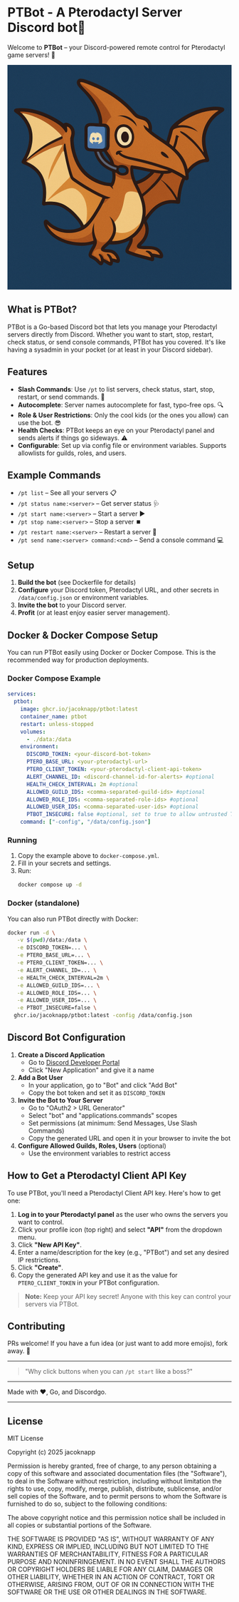 
# PTBot - A Pterodactyl Server Discord bot🦖

Welcome to **PTBot** – your Discord-powered remote control for Pterodactyl game servers! 🚀

![PTBot Logo](PTBot.png)

## What is PTBot?

PTBot is a Go-based Discord bot that lets you manage your Pterodactyl servers directly from Discord. Whether you want to start, stop, restart, check status, or send console commands, PTBot has you covered. It's like having a sysadmin in your pocket (or at least in your Discord sidebar).

## Features
- **Slash Commands**: Use `/pt` to list servers, check status, start, stop, restart, or send commands. 💬
- **Autocomplete**: Server names autocomplete for fast, typo-free ops. 🔍
- **Role & User Restrictions**: Only the cool kids (or the ones you allow) can use the bot. 😎
- **Health Checks**: PTBot keeps an eye on your Pterodactyl panel and sends alerts if things go sideways. ⚠️
- **Configurable**: Set up via config file or environment variables. Supports allowlists for guilds, roles, and users.

## Example Commands
- `/pt list` – See all your servers 📋
- `/pt status name:<server>` – Get server status 🩺
- `/pt start name:<server>` – Start a server ▶️
- `/pt stop name:<server>` – Stop a server ⏹️
- `/pt restart name:<server>` – Restart a server 🔄
- `/pt send name:<server> command:<cmd>` – Send a console command 💻

## Setup
1. **Build the bot** (see Dockerfile for details)
2. **Configure** your Discord token, Pterodactyl URL, and other secrets in `/data/config.json` or environment variables.
3. **Invite the bot** to your Discord server.
4. **Profit** (or at least enjoy easier server management).

## Docker & Docker Compose Setup

You can run PTBot easily using Docker or Docker Compose. This is the recommended way for production deployments.

### Docker Compose Example
```yaml
services:
  ptbot:
    image: ghcr.io/jacoknapp/ptbot:latest
    container_name: ptbot
    restart: unless-stopped
    volumes:
      - ./data:/data
    environment:
      DISCORD_TOKEN: <your-discord-bot-token>
      PTERO_BASE_URL: <your-pterodactyl-url>
      PTERO_CLIENT_TOKEN: <your-pterodactyl-client-api-token>
      ALERT_CHANNEL_ID: <discord-channel-id-for-alerts> #optional
      HEALTH_CHECK_INTERVAL: 2m #optional
      ALLOWED_GUILD_IDS: <comma-separated-guild-ids> #optional
      ALLOWED_ROLE_IDS: <comma-separated-role-ids> #optional
      ALLOWED_USER_IDS: <comma-separated-user-ids> #optional
      PTBOT_INSECURE: false #optional, set to true to allow untrusted TLS certs, env only
    command: ["-config", "/data/config.json"]
```

### Running
1. Copy the example above to `docker-compose.yml`.
2. Fill in your secrets and settings.
3. Run:
   ```sh
   docker compose up -d
   ```

### Docker (standalone)
You can also run PTBot directly with Docker:
```sh
docker run -d \
   -v $(pwd)/data:/data \
   -e DISCORD_TOKEN=... \
   -e PTERO_BASE_URL=... \
   -e PTERO_CLIENT_TOKEN=... \
   -e ALERT_CHANNEL_ID=... \
   -e HEALTH_CHECK_INTERVAL=2m \
   -e ALLOWED_GUILD_IDS=... \
   -e ALLOWED_ROLE_IDS=... \
   -e ALLOWED_USER_IDS=... \
   -e PTBOT_INSECURE=false \
  ghcr.io/jacoknapp/ptbot:latest -config /data/config.json
```

## Discord Bot Configuration

1. **Create a Discord Application**
   - Go to [Discord Developer Portal](https://discord.com/developers/applications)
   - Click "New Application" and give it a name
2. **Add a Bot User**
   - In your application, go to "Bot" and click "Add Bot"
   - Copy the bot token and set it as `DISCORD_TOKEN`
3. **Invite the Bot to Your Server**
   - Go to "OAuth2 > URL Generator"
   - Select "bot" and "applications.commands" scopes
   - Set permissions (at minimum: Send Messages, Use Slash Commands)
   - Copy the generated URL and open it in your browser to invite the bot
4. **Configure Allowed Guilds, Roles, Users** (optional)
   - Use the environment variables to restrict access

## How to Get a Pterodactyl Client API Key

To use PTBot, you'll need a Pterodactyl Client API key. Here's how to get one:

1. **Log in to your Pterodactyl panel** as the user who owns the servers you want to control.
2. Click your profile icon (top right) and select **"API"** from the dropdown menu.
3. Click **"New API Key"**.
4. Enter a name/description for the key (e.g., "PTBot") and set any desired IP restrictions.
5. Click **"Create"**.
6. Copy the generated API key and use it as the value for `PTERO_CLIENT_TOKEN` in your PTBot configuration.

> **Note:** Keep your API key secret! Anyone with this key can control your servers via PTBot.

## Contributing
PRs welcome! If you have a fun idea (or just want to add more emojis), fork away. 🦄

---

> "Why click buttons when you can `/pt start` like a boss?"

---

Made with ❤️, Go, and Discordgo.

---

## License

MIT License

Copyright (c) 2025 jacoknapp

Permission is hereby granted, free of charge, to any person obtaining a copy
of this software and associated documentation files (the "Software"), to deal
in the Software without restriction, including without limitation the rights
to use, copy, modify, merge, publish, distribute, sublicense, and/or sell
copies of the Software, and to permit persons to whom the Software is
furnished to do so, subject to the following conditions:

The above copyright notice and this permission notice shall be included in all
copies or substantial portions of the Software.

THE SOFTWARE IS PROVIDED "AS IS", WITHOUT WARRANTY OF ANY KIND, EXPRESS OR
IMPLIED, INCLUDING BUT NOT LIMITED TO THE WARRANTIES OF MERCHANTABILITY,
FITNESS FOR A PARTICULAR PURPOSE AND NONINFRINGEMENT. IN NO EVENT SHALL THE
AUTHORS OR COPYRIGHT HOLDERS BE LIABLE FOR ANY CLAIM, DAMAGES OR OTHER
LIABILITY, WHETHER IN AN ACTION OF CONTRACT, TORT OR OTHERWISE, ARISING FROM,
OUT OF OR IN CONNECTION WITH THE SOFTWARE OR THE USE OR OTHER DEALINGS IN THE
SOFTWARE.
